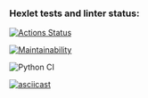 ### Hexlet tests and linter status:
[![Actions Status](https://github.com/SergeyKornienko/python-project-lvl2/workflows/hexlet-check/badge.svg)](https://github.com/SergeyKornienko/python-project-lvl2/actions)

[![Maintainability](https://api.codeclimate.com/v1/badges/b69f5748279bd2efc928/maintainability)](https://codeclimate.com/github/SergeyKornienko/python-project-lvl2/maintainability)

![Python CI](https://github.com/SergeyKornienko/python-project-lvl2/workflows/Python%20CI/badge.svg)

[![asciicast](https://asciinema.org/a/6AKUMpgnGDP56MavAV99zr6XN.svg)](https://asciinema.org/a/6AKUMpgnGDP56MavAV99zr6XN)